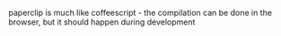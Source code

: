 paperclip is much like coffeescript - the compilation can be done in the browser,
but it should happen during development